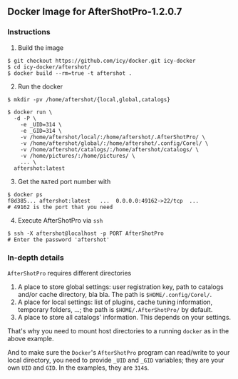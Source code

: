 
## Docker Image for AfterShotPro-1.2.0.7

### Instructions

1. Build the image

````
$ git checkout https://github.com/icy/docker.git icy-docker
$ cd icy-docker/aftershot/
$ docker build --rm=true -t aftershot .
````

2. Run the docker

````
$ mkdir -pv /home/aftershot/{local,global,catalogs}

$ docker run \
  -d -P \
    -e _UID=314 \
    -e _GID=314 \
    -v /home/aftershot/local/:/home/aftershot/.AfterShotPro/ \
    -v /home/aftershot/global/:/home/aftershot/.config/Corel/ \
    -v /home/aftershot/catalogs/:/home/aftershot/catalogs/ \
    -v /home/pictures/:/home/pictures/ \
    ... \
  aftershot:latest
````

3. Get the `NAT`ed port number with

````
$ docker ps
f8d385... aftershot:latest   ...  0.0.0.0:49162->22/tcp  ...
# 49162 is the port that you need
````

4. Execute AfterShotPro via `ssh`

````
$ ssh -X aftershot@localhost -p PORT AfterShotPro
# Enter the password 'aftershot'
````

### In-depth details

`AfterShotPro` requires different directories

1. A place to store global settings: user registration key,
    path to catalogs and/or cache directory, bla bla.
   The path is `$HOME/.config/Corel/`.
2. A place for local settings: list of plugins, cache tuning information,
   temporary folders, ...; the path is `$HOME/.AfterShotPro/` by default.
3. A place to store all catalogs' information. This depends on your settings.

That's why you need to mount host directories to a running `docker`
as in the above example.

And to make sure the `Docker`'s `AfterShotPro` program can read/write
to your local directory, you need to provide `_UID` and `_GID` variables;
they are your own `UID` and `GID`. In the examples, they are `314`s.
